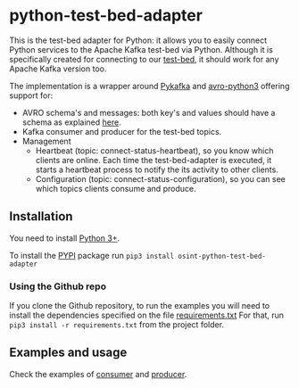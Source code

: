 # python-test-bed-adapter

This is the test-bed adapter for Python: it allows you to easily connect Python 
services to the Apache Kafka test-bed via Python. Although it is specifically 
created for connecting to our [test-bed](https://github.com/DRIVER-EU/test-bed), 
it should work for any Apache Kafka version too.

The implementation is a wrapper around [Pykafka](https://github.com/Parsely/pykafka) 
and [avro-python3](https://avro.apache.org/docs/1.8.2/gettingstartedpython.html) 
offering support for:
- AVRO schema's and messages: both key's and values should have a schema 
as explained [here](https://github.com/DRIVER-EU/avro-schemas).
- Kafka consumer and producer for the test-bed topics.
- Management
  - Heartbeat (topic: connect-status-heartbeat), so you know which clients are online.
  Each time the test-bed-adapter is executed, it starts a heartbeat process to notify
  the its activity to other clients.
  - Configuration (topic: connect-status-configuration), so you can see which 
  topics clients consume and produce.

## Installation
You need to install [Python 3+](https://www.python.org/). 

To install the [PYPI](https://pypi.org/project/osint-python-test-bed-adapter/) package run
 ```pip3 install osint-python-test-bed-adapter```

### Using the Github repo
If you clone the Github repository, to run the examples you will need to install the dependencies
specified on the file 
[requirements.txt](https://github.com/DRIVER-EU/python-test-bed-adapter/blob/master/requirements.txt)
 For that, run
 ```pip3 install -r requirements.txt```
 from the project folder.
 ## Examples and usage
 Check the examples of [consumer](https://github.com/DRIVER-EU/python-test-bed-adapter/blob/master/examples/consumer_example.py)
 and [producer](https://github.com/DRIVER-EU/python-test-bed-adapter/blob/master/examples/producer_example.py).
